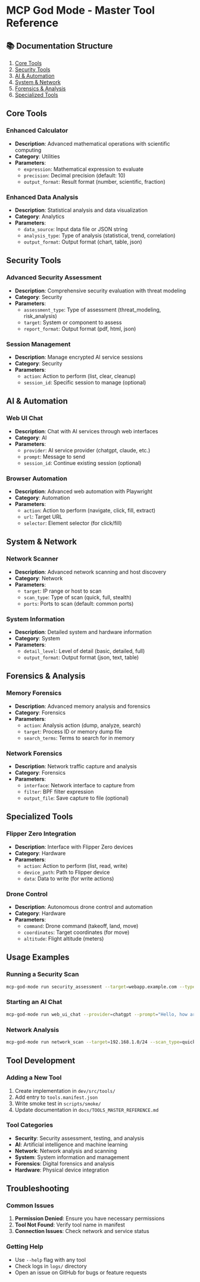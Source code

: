 # MCP God Mode - Master Tool Reference

## 📚 Documentation Structure

1. [Core Tools](#core-tools)
2. [Security Tools](#security-tools)
3. [AI & Automation](#ai--automation)
4. [System & Network](#system--network)
5. [Forensics & Analysis](#forensics--analysis)
6. [Specialized Tools](#specialized-tools)

## Core Tools

### Enhanced Calculator
- **Description**: Advanced mathematical operations with scientific computing
- **Category**: Utilities
- **Parameters**:
  - `expression`: Mathematical expression to evaluate
  - `precision`: Decimal precision (default: 10)
  - `output_format`: Result format (number, scientific, fraction)

### Enhanced Data Analysis
- **Description**: Statistical analysis and data visualization
- **Category**: Analytics
- **Parameters**:
  - `data_source`: Input data file or JSON string
  - `analysis_type`: Type of analysis (statistical, trend, correlation)
  - `output_format`: Output format (chart, table, json)

## Security Tools

### Advanced Security Assessment
- **Description**: Comprehensive security evaluation with threat modeling
- **Category**: Security
- **Parameters**:
  - `assessment_type`: Type of assessment (threat_modeling, risk_analysis)
  - `target`: System or component to assess
  - `report_format`: Output format (pdf, html, json)

### Session Management
- **Description**: Manage encrypted AI service sessions
- **Category**: Security
- **Parameters**:
  - `action`: Action to perform (list, clear, cleanup)
  - `session_id`: Specific session to manage (optional)

## AI & Automation

### Web UI Chat
- **Description**: Chat with AI services through web interfaces
- **Category**: AI
- **Parameters**:
  - `provider`: AI service provider (chatgpt, claude, etc.)
  - `prompt`: Message to send
  - `session_id`: Continue existing session (optional)

### Browser Automation
- **Description**: Advanced web automation with Playwright
- **Category**: Automation
- **Parameters**:
  - `action`: Action to perform (navigate, click, fill, extract)
  - `url`: Target URL
  - `selector`: Element selector (for click/fill)

## System & Network

### Network Scanner
- **Description**: Advanced network scanning and host discovery
- **Category**: Network
- **Parameters**:
  - `target`: IP range or host to scan
  - `scan_type`: Type of scan (quick, full, stealth)
  - `ports`: Ports to scan (default: common ports)

### System Information
- **Description**: Detailed system and hardware information
- **Category**: System
- **Parameters**:
  - `detail_level`: Level of detail (basic, detailed, full)
  - `output_format`: Output format (json, text, table)

## Forensics & Analysis

### Memory Forensics
- **Description**: Advanced memory analysis and forensics
- **Category**: Forensics
- **Parameters**:
  - `action`: Analysis action (dump, analyze, search)
  - `target`: Process ID or memory dump file
  - `search_terms`: Terms to search for in memory

### Network Forensics
- **Description**: Network traffic capture and analysis
- **Category**: Forensics
- **Parameters**:
  - `interface`: Network interface to capture from
  - `filter`: BPF filter expression
  - `output_file`: Save capture to file (optional)

## Specialized Tools

### Flipper Zero Integration
- **Description**: Interface with Flipper Zero devices
- **Category**: Hardware
- **Parameters**:
  - `action`: Action to perform (list, read, write)
  - `device_path`: Path to Flipper device
  - `data`: Data to write (for write actions)

### Drone Control
- **Description**: Autonomous drone control and automation
- **Category**: Hardware
- **Parameters**:
  - `command`: Drone command (takeoff, land, move)
  - `coordinates`: Target coordinates (for move)
  - `altitude`: Flight altitude (meters)

## Usage Examples

### Running a Security Scan
```bash
mcp-god-mode run security_assessment --target=webapp.example.com --type=web
```

### Starting an AI Chat
```bash
mcp-god-mode run web_ui_chat --provider=chatgpt --prompt="Hello, how are you?"
```

### Network Analysis
```bash
mcp-god-mode run network_scan --target=192.168.1.0/24 --scan_type=quick
```

## Tool Development

### Adding a New Tool
1. Create implementation in `dev/src/tools/`
2. Add entry to `tools.manifest.json`
3. Write smoke test in `scripts/smoke/`
4. Update documentation in `docs/TOOLS_MASTER_REFERENCE.md`

### Tool Categories
- **Security**: Security assessment, testing, and analysis
- **AI**: Artificial intelligence and machine learning
- **Network**: Network analysis and scanning
- **System**: System information and management
- **Forensics**: Digital forensics and analysis
- **Hardware**: Physical device integration

## Troubleshooting

### Common Issues
1. **Permission Denied**: Ensure you have necessary permissions
2. **Tool Not Found**: Verify tool name in manifest
3. **Connection Issues**: Check network and service status

### Getting Help
- Use `--help` flag with any tool
- Check logs in `logs/` directory
- Open an issue on GitHub for bugs or feature requests
